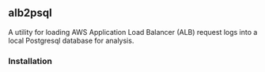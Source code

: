 ## alb2psql

A utility for loading AWS Application Load Balancer (ALB) request logs into a local Postgresql database for analysis.

### Installation
